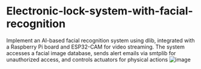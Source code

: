 # Electronic-lock-system-with-facial-recognition
Implement an AI-based facial recognition system using dlib, integrated with a Raspberry Pi board and ESP32-CAM for video streaming. The system accesses a facial image database, sends alert emails via smtplib for unauthorized access, and controls actuators for physical actions
![image](https://github.com/user-attachments/assets/289357d1-4230-4899-a553-6c9287b057ce)
